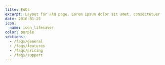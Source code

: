 ```yaml
---
title: FAQs
excerpt: Layout for FAQ page. Lorem ipsum dolor sit amet, consectetuer adipiscing elit
date: 2016-01-25
icon:
  name: icon_lifesaver
color: purple
sections:
  - /faqs/general
  - /faqs/features
  - /faqs/pricing
  - /faqs/support
---
```

